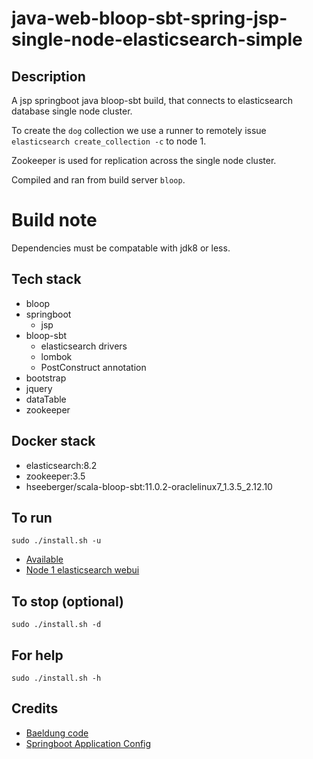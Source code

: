 # java-web-bloop-sbt-spring-jsp-single-node-elasticsearch-simple

## Description
A jsp springboot java bloop-sbt build,
that connects to elasticsearch database single node cluster.

To create the `dog` collection we use a runner
to remotely issue `elasticsearch create_collection -c` to
node 1.

Zookeeper is used for replication across
the single node cluster.

Compiled and ran from build server `bloop`.

# Build note
Dependencies must be compatable with jdk8 or less.

## Tech stack
- bloop
- springboot
  - jsp
- bloop-sbt
  - elasticsearch drivers
  - lombok
  - PostConstruct annotation
- bootstrap
- jquery
- dataTable
- zookeeper

## Docker stack
- elasticsearch:8.2
- zookeeper:3.5
- hseeberger/scala-bloop-sbt:11.0.2-oraclelinux7_1.3.5_2.12.10

## To run
`sudo ./install.sh -u`
- [Available](http://localhost)
- [Node 1 elasticsearch webui](http://localhost:9200)

## To stop (optional)
`sudo ./install.sh -d`

## For help
`sudo ./install.sh -h`

## Credits
- [Baeldung code](https://www.baeldung.com/spring-data-elasticsearch-tutorial)
- [Springboot Application Config](https://betterjavacode.com/programming/elasticsearch-spring-boot)
